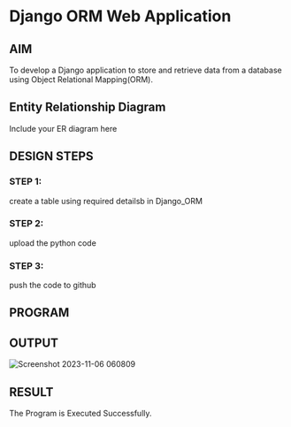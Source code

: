 # Django ORM Web Application

## AIM
To develop a Django application to store and retrieve data from a database using Object Relational Mapping(ORM).

## Entity Relationship Diagram

Include your ER diagram here

## DESIGN STEPS

### STEP 1:
create a table using required detailsb in Django_ORM

### STEP 2:
upload the python code

### STEP 3:

push the code to github

## PROGRAM

## OUTPUT
![Screenshot 2023-11-06 060809](https://github.com/mohammadfaizal87/django-orm-app/assets/147139206/65da73ae-f97e-4586-b496-c9a03838c30b)


## RESULT
The Program is Executed Successfully.
